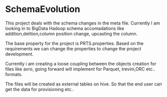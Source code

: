 # SchemaEvolution
This project deals with the schema changes in the meta file.
Currently I am looking in to BigData Hadoop schema accomadations like addition,delition,column position change, upcasting the column.

The base property for the project is PRTS.properties. Based on the requirements we can change the properties to change the project development.

Currently i am creating a loose coupling between the objects creation for files like avro, going forward will implement for Parquet, trevini,ORC etc.. formats.

The files will be created as external tables on hive. So that the end user can get the data for provisioning etc..

